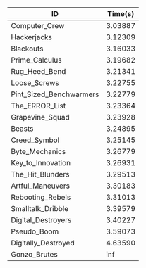|ID|Time(s)|
|-|-|
|Computer_Crew|3.03887|
|Hackerjacks|3.12309|
|Blackouts|3.16033|
|Prime_Calculus|3.19682|
|Rug_Heed_Bend|3.21341|
|Loose_Screws|3.22755|
|Pint_Sized_Benchwarmers|3.22779|
|The_ERROR_List|3.23364|
|Grapevine_Squad|3.23928|
|Beasts|3.24895|
|Creed_Symbol|3.25145|
|Byte_Mechanics|3.26779|
|Key_to_Innovation|3.26931|
|The_Hit_Blunders|3.29513|
|Artful_Maneuvers|3.30183|
|Rebooting_Rebels|3.31013|
|Smalltalk_Dribble|3.39579|
|Digital_Destroyers|3.40227|
|Pseudo_Boom|3.59073|
|Digitally_Destroyed|4.63590|
|Gonzo_Brutes|inf|
